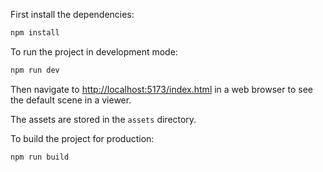 First install the dependencies:
```bash
npm install
```

To run the project in development mode:
```bash
npm run dev
```
Then navigate to [http://localhost:5173/index.html](http://localhost:5173/index.html) in a web browser to see the default scene in a viewer.

The assets are stored in the `assets` directory.

To build the project for production:
```bash
npm run build
